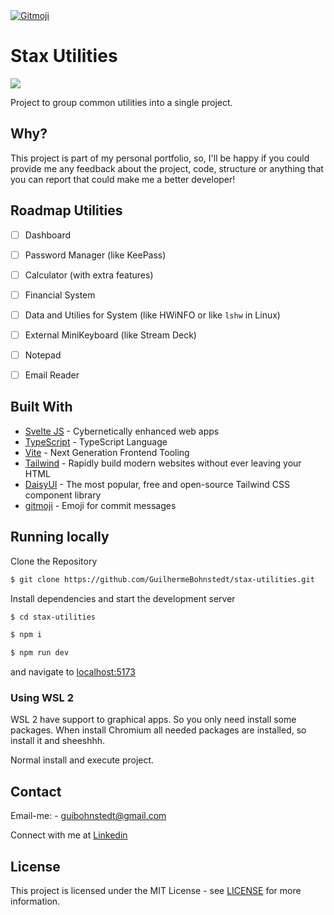 <a href="https://gitmoji.dev">
  <img src="https://img.shields.io/badge/gitmoji-%20😜%20😍-FFDD67.svg?style=flat-square" alt="Gitmoji">
</a>

# Stax Utilities

![](screenshot.png)

Project to group common utilities into a single project.

## Why?

This project is part of my personal portfolio, so, I'll be happy if you could provide me any feedback about the project, code, structure or anything that you can report that could make me a better developer!

## Roadmap Utilities
- [ ] Dashboard
- [ ] Password Manager (like KeePass)
- [ ] Calculator (with extra features)
- [ ] Financial System
- [ ] Data and Utilies for System (like HWiNFO or like `lshw` in Linux)
- [ ] External MiniKeyboard (like Stream Deck)
- [ ] Notepad
- [ ] Email Reader



## Built With
- [Svelte JS](http://svelte.dev) - Cybernetically enhanced web apps
- [TypeScript](https://www.typescriptlang.org/) - TypeScript Language
- [Vite](https://vitejs.dev/) - Next Generation Frontend Tooling
- [Tailwind](https://tailwindcss.com/) - Rapidly build modern websites without ever leaving your HTML
- [DaisyUI](https://daisyui.com/) - The most popular, free and open-source Tailwind CSS component library
- [gitmoji](https://gitmoji.carloscuesta.me/) - Emoji for commit messages

## Running locally

Clone the Repository

```sh
$ git clone https://github.com/GuilhermeBohnstedt/stax-utilities.git
```

Install dependencies and start the development server

```sh
$ cd stax-utilities

$ npm i

$ npm run dev
```

and navigate to [localhost:5173](http://http://localhost:5173//)

### Using WSL 2
WSL 2 have support to graphical apps. So you only need install some packages. When install Chromium all needed packages are installed, so install it and sheeshhh.

Normal install and execute project.

## Contact

Email-me: - guibohnstedt@gmail.com

Connect with me at [Linkedin](https://www.linkedin.com/in/guilherme-bohnstedt-68145611a/)

## License

This project is licensed under the MIT License - see [LICENSE](https://github.com/GuilhermeBohnstedt/stax-utilities/blob/master/LICENSE) for more information.
